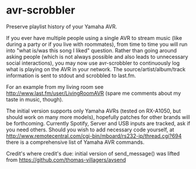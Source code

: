 # avr-scrobbler
Preserve playlist history of your Yamaha AVR.

If you ever have multiple people using a single AVR to stream music (like
during a party or if you live with roommates), from time to time you will
run into "what is/was this song I liked" question. Rather than going around
asking people (which is not always possible and also leads to unnecessary
social interactions), you may now use avr-scrobbler to continuously log what
is playing on the AVR in your network. The source/artist/album/track
information is sent to stdout and scrobbled to last.fm.

For an example from my living room see http://www.last.fm/user/LivingRoomAVR
(spare me comments about my taste in music, though).

The initial version supports only Yamaha AVRs (tested on RX-A1050, but
should work on many more models), hopefully patches for other brands will be
forthcoming. Currently Spotify, Server and USB inputs are tracked, ask if you
need others. Should you wish to add necessary code yourself, at http://www.remotecentral.com/cgi-bin/mboard/rs232-ip/thread.cgi?694
there is a comprehensive list of Yamaha AVR commands.

Credit's where credit's due: initial version of send_message() was lifted from https://github.com/thomas-villagers/avsend


